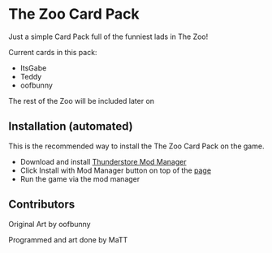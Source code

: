 
# The Zoo Card Pack

Just a simple Card Pack full of the funniest lads in The Zoo!

Current cards in this pack:
- ItsGabe
- Teddy
- oofbunny

The rest of the Zoo will be included later on


## Installation (automated)
This is the recommended way to install the The Zoo Card Pack on the game.

- Download and install [Thunderstore Mod Manager](https://www.overwolf.com/app/Thunderstore-Thunderstore_Mod_Manager)
- Click Install with Mod Manager button on top of the [page](https://inscryption.thunderstore.io/package/API_dev/API/)
- Run the game via the mod manager


## Contributors

Original Art by oofbunny

Programmed and art done by MaTT